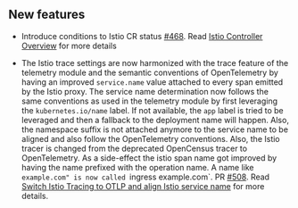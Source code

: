 
## New features

- Introduce conditions to Istio CR status [#468](https://github.com/kyma-project/istio/issues/468). Read [Istio Controller Overview](https://github.com/kyma-project/istio/blob/main/docs/user/00-10-overview-istio-controller.md) for more details

- The Istio trace settings are now harmonized with the trace feature of the telemetry module and the semantic conventions of OpenTelemetry by having an improved `service.name` value attached to every span emitted by the Istio proxy.
  The service name determination now follows the same conventions as used in the telemetry module by first leveraging the `kubernetes.io/name` label. If not available, the `app` label is tried to be leveraged and then a fallback to the deployment name will happen.
  Also, the namespace suffix is not attached anymore to the service name to be aligned and also follow the OpenTelemetry conventions.
  Also, the Istio tracer is changed from the deprecated OpenCensus tracer to OpenTelemetry. As a side-effect the istio span name got improved by having the name prefixed with the operation name.
  A name like `example.com" is now called `ingress example.com`. PR [#508](https://github.com/kyma-project/istio/pull/508). Read [Switch Istio Tracing to OTLP and align Istio service name](https://github.com/kyma-project/telemetry-manager/issues/557) for more details.